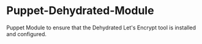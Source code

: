 # Puppet-Dehydrated-Module
Puppet Module to ensure that the Dehydrated Let's Encrypt tool is installed and configured.

